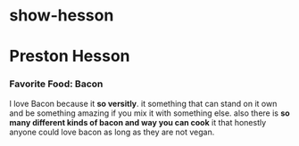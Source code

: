 # show-hesson
<h1>Preston Hesson</h1>
<h3>Favorite Food: Bacon </h3>
<p>
    I love Bacon because it <b>so versitly</b>. it something that can stand on it own and be something amazing if you mix it with something else. also there is <b>so many different kinds of bacon and way you can cook</b> it that honestly anyone could love bacon as long as they are not vegan.
</p>
